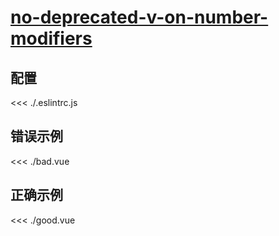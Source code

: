 # [no-deprecated-v-on-number-modifiers](https://eslint.vuejs.org/rules/no-deprecated-v-on-number-modifiers.html)

## 配置

<<< ./.eslintrc.js

## 错误示例

<<< ./bad.vue

## 正确示例

<<< ./good.vue
